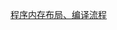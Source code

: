 [程序内存布局、编译流程](https://rcore-os.cn/rCore-Tutorial-Book-v3/chapter1/3first-instruction-in-kernel1.html#id7)

